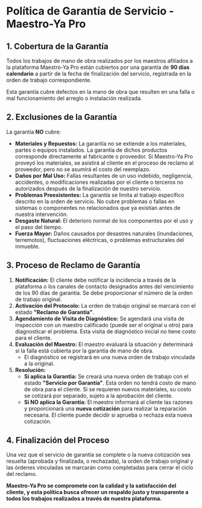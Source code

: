 
# Política de Garantía de Servicio - Maestro-Ya Pro

## 1. Cobertura de la Garantía

Todos los trabajos de mano de obra realizados por los maestros afiliados a la plataforma Maestro-Ya Pro están cubiertos por una garantía de **90 días calendario** a partir de la fecha de finalización del servicio, registrada en la orden de trabajo correspondiente.

Esta garantía cubre defectos en la mano de obra que resulten en una falla o mal funcionamiento del arreglo o instalación realizada.

## 2. Exclusiones de la Garantía

La garantía **NO** cubre:

- **Materiales y Repuestos:** La garantía no se extiende a los materiales, partes o equipos instalados. La garantía de dichos productos corresponde directamente al fabricante o proveedor. Si Maestro-Ya Pro proveyó los materiales, se asistirá al cliente en el proceso de reclamo al proveedor, pero no se asumirá el costo del reemplazo.
- **Daños por Mal Uso:** Fallas resultantes de un uso indebido, negligencia, accidentes, o modificaciones realizadas por el cliente o terceros no autorizados después de la finalización de nuestro servicio.
- **Problemas Preexistentes:** La garantía se limita al trabajo específico descrito en la orden de servicio. No cubre problemas o fallas en sistemas o componentes no relacionados que ya existían antes de nuestra intervención.
- **Desgaste Natural:** El deterioro normal de los componentes por el uso y el paso del tiempo.
- **Fuerza Mayor:** Daños causados por desastres naturales (inundaciones, terremotos), fluctuaciones eléctricas, o problemas estructurales del inmueble.

## 3. Proceso de Reclamo de Garantía

1.  **Notificación:** El cliente debe notificar la incidencia a través de la plataforma o los canales de contacto designados antes del vencimiento de los 90 días de garantía. Se debe proporcionar el número de la orden de trabajo original.
2.  **Activación del Protocolo:** La orden de trabajo original se marcará con el estado **"Reclamo de Garantía"**.
3.  **Agendamiento de Visita de Diagnóstico:** Se agendará una visita de inspección con un maestro calificado (puede ser el original u otro) para diagnosticar el problema. Esta visita de diagnóstico inicial no tiene costo para el cliente.
4.  **Evaluación del Maestro:** El maestro evaluará la situación y determinará si la falla está cubierta por la garantía de mano de obra.
    -   El diagnóstico se registrará en una nueva orden de trabajo vinculada a la original.
5.  **Resolución:**
    -   **Si aplica la Garantía:** Se creará una nueva orden de trabajo con el estado **"Servicio por Garantía"**. Esta orden no tendrá costo de mano de obra para el cliente. Si se requieren nuevos materiales, su costo se cotizará por separado, sujeto a la aprobación del cliente.
    -   **Si NO aplica la Garantía:** El maestro informará al cliente las razones y proporcionará una **nueva cotización** para realizar la reparación necesaria. El cliente puede decidir si aprueba o rechaza esta nueva cotización.

## 4. Finalización del Proceso

Una vez que el servicio de garantía se complete o la nueva cotización sea resuelta (aprobada y finalizada, o rechazada), la orden de trabajo original y las órdenes vinculadas se marcarán como completadas para cerrar el ciclo del reclamo.

**Maestro-Ya Pro se compromete con la calidad y la satisfacción del cliente, y esta política busca ofrecer un respaldo justo y transparente a todos los trabajos realizados a través de nuestra plataforma.**
